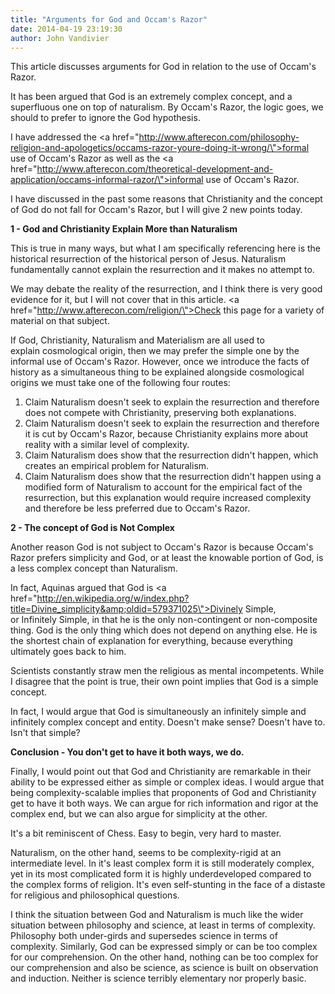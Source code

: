 ```yaml
---
title: "Arguments for God and Occam's Razor"
date: 2014-04-19 23:19:30
author: John Vandivier
---
```




This article discusses arguments for God in relation to the use of Occam's Razor.

It has been argued that God is an extremely complex concept, and a superfluous one on top of naturalism. By Occam's Razor, the logic goes, we should to prefer to ignore the God hypothesis.

I have addressed the <a href=\"http://www.afterecon.com/philosophy-religion-and-apologetics/occams-razor-youre-doing-it-wrong/\">formal use of Occam's Razor</a> as well as the <a href=\"http://www.afterecon.com/theoretical-development-and-application/occams-informal-razor/\">informal use of Occam's Razor</a>.

I have discussed in the past some reasons that Christianity and the concept of God do not fall for Occam's Razor, but I will give 2 new points today.

<strong>1 - God and Christianity Explain More than Naturalism</strong>

This is true in many ways, but what I am specifically referencing here is the historical resurrection of the historical person of Jesus. Naturalism fundamentally cannot explain the resurrection and it makes no attempt to.

We may debate the reality of the resurrection, and I think there is very good evidence for it, but I will not cover that in this article. <a href=\"http://www.afterecon.com/religion/\">Check this page</a> for a variety of material on that subject.

If God, Christianity, Naturalism and Materialism are all used to explain cosmological origin, then we may prefer the simple one by the informal use of Occam's Razor. However, once we introduce the facts of history as a simultaneous thing to be explained alongside cosmological origins we must take one of the following four routes:
<ol>
	<li>Claim Naturalism doesn't seek to explain the resurrection and therefore does not compete with Christianity, preserving both explanations.</li>
	<li>Claim Naturalism doesn't seek to explain the resurrection and therefore it is cut by Occam's Razor, because Christianity explains more about reality with a similar level of complexity.</li>
	<li>Claim Naturalism does show that the resurrection didn't happen, which creates an empirical problem for Naturalism.</li>
	<li>Claim Naturalism does show that the resurrection didn't happen using a modified form of Naturalism to account for the empirical fact of the resurrection, but this explanation would require increased complexity and therefore be less preferred due to Occam's Razor.</li>
</ol>
<strong>2 - The concept of God is Not Complex</strong>

Another reason God is not subject to Occam's Razor is because Occam's Razor prefers simplicity and God, or at least the knowable portion of God, is a less complex concept than Naturalism.

In fact, Aquinas argued that God is <a href=\"http://en.wikipedia.org/w/index.php?title=Divine_simplicity&amp;oldid=579371025\">Divinely Simple, or Infinitely Simple</a>, in that he is the only non-contingent or non-composite thing. God is the only thing which does not depend on anything else. He is the shortest chain of explanation for everything, because everything ultimately goes back to him.

Scientists constantly straw men the religious as mental incompetents. While I disagree that the point is true, their own point implies that God is a simple concept.

In fact, I would argue that God is simultaneously an infinitely simple and infinitely complex concept and entity. Doesn't make sense? Doesn't have to. Isn't that simple?

<strong>Conclusion - You don't get to have it both ways, we do.</strong>

Finally, I would point out that God and Christianity are remarkable in their ability to be expressed either as simple or complex ideas. I would argue that being complexity-scalable implies that proponents of God and Christianity get to have it both ways. We can argue for rich information and rigor at the complex end, but we can also argue for simplicity at the other.

It's a bit reminiscent of Chess. Easy to begin, very hard to master.

Naturalism, on the other hand, seems to be complexity-rigid at an intermediate level. In it's least complex form it is still moderately complex, yet in its most complicated form it is highly underdeveloped compared to the complex forms of religion. It's even self-stunting in the face of a distaste for religious and philosophical questions.

I think the situation between God and Naturalism is much like the wider situation between philosophy and science, at least in terms of complexity. Philosophy both under-girds and supersedes science in terms of complexity. Similarly, God can be expressed simply or can be too complex for our comprehension. On the other hand, nothing can be too complex for our comprehension and also be science, as science is built on observation and induction. Neither is science terribly elementary nor properly basic.